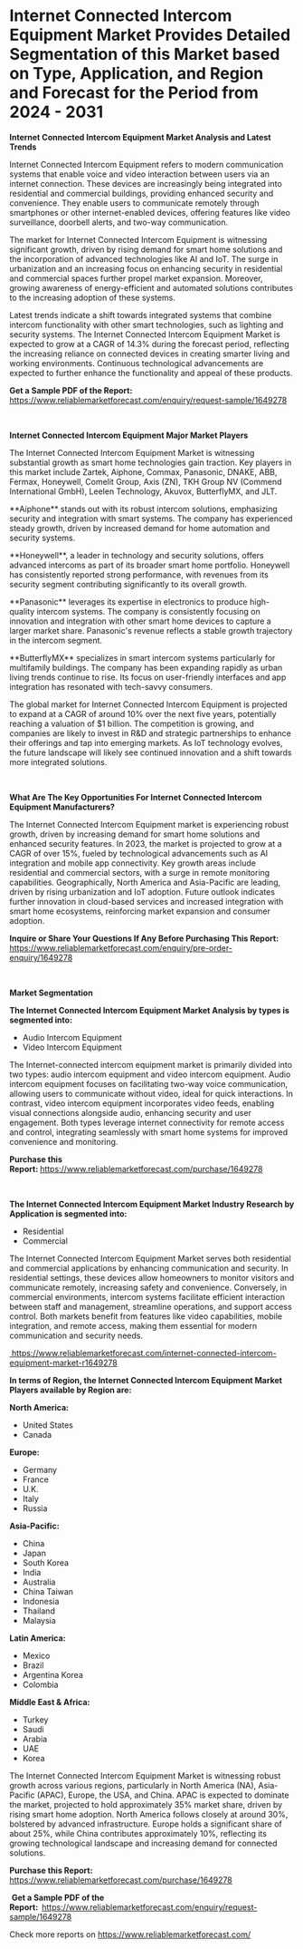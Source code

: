 <p><h1>Internet Connected Intercom Equipment Market Provides Detailed Segmentation of this Market based on Type, Application, and Region and Forecast for the Period from 2024 - 2031</h1></p><p><strong>Internet Connected Intercom Equipment Market Analysis and Latest Trends</strong></p>
<p><p>Internet Connected Intercom Equipment refers to modern communication systems that enable voice and video interaction between users via an internet connection. These devices are increasingly being integrated into residential and commercial buildings, providing enhanced security and convenience. They enable users to communicate remotely through smartphones or other internet-enabled devices, offering features like video surveillance, doorbell alerts, and two-way communication.</p><p>The market for Internet Connected Intercom Equipment is witnessing significant growth, driven by rising demand for smart home solutions and the incorporation of advanced technologies like AI and IoT. The surge in urbanization and an increasing focus on enhancing security in residential and commercial spaces further propel market expansion. Moreover, growing awareness of energy-efficient and automated solutions contributes to the increasing adoption of these systems.</p><p>Latest trends indicate a shift towards integrated systems that combine intercom functionality with other smart technologies, such as lighting and security systems. The Internet Connected Intercom Equipment Market is expected to grow at a CAGR of 14.3% during the forecast period, reflecting the increasing reliance on connected devices in creating smarter living and working environments. Continuous technological advancements are expected to further enhance the functionality and appeal of these products.</p></p>
<p><strong>Get a Sample PDF of the Report:&nbsp;</strong> <a href="https://www.reliablemarketforecast.com/enquiry/request-sample/1649278?utm_campaign=1743&utm_medium=2&utm_source=Github&utm_content=ia&utm_term=29122024&utm_id=internet-connected-intercom-equipment">https://www.reliablemarketforecast.com/enquiry/request-sample/1649278</a></p>
<p>&nbsp;</p>
<p><strong>Internet Connected Intercom Equipment Major Market Players</strong></p>
<p><p>The Internet Connected Intercom Equipment Market is witnessing substantial growth as smart home technologies gain traction. Key players in this market include Zartek, Aiphone, Commax, Panasonic, DNAKE, ABB, Fermax, Honeywell, Comelit Group, Axis (ZN), TKH Group NV (Commend International GmbH), Leelen Technology, Akuvox, ButterflyMX, and JLT.</p><p>**Aiphone** stands out with its robust intercom solutions, emphasizing security and integration with smart systems. The company has experienced steady growth, driven by increased demand for home automation and security systems.</p><p>**Honeywell**, a leader in technology and security solutions, offers advanced intercoms as part of its broader smart home portfolio. Honeywell has consistently reported strong performance, with revenues from its security segment contributing significantly to its overall growth.</p><p>**Panasonic** leverages its expertise in electronics to produce high-quality intercom systems. The company is consistently focusing on innovation and integration with other smart home devices to capture a larger market share. Panasonic's revenue reflects a stable growth trajectory in the intercom segment.</p><p>**ButterflyMX** specializes in smart intercom systems particularly for multifamily buildings. The company has been expanding rapidly as urban living trends continue to rise. Its focus on user-friendly interfaces and app integration has resonated with tech-savvy consumers.</p><p>The global market for Internet Connected Intercom Equipment is projected to expand at a CAGR of around 10% over the next five years, potentially reaching a valuation of $1 billion. The competition is growing, and companies are likely to invest in R&D and strategic partnerships to enhance their offerings and tap into emerging markets. As IoT technology evolves, the future landscape will likely see continued innovation and a shift towards more integrated solutions.</p></p>
<p>&nbsp;</p>
<p><strong>What Are The Key Opportunities For Internet Connected Intercom Equipment Manufacturers?</strong></p>
<p><p>The Internet Connected Intercom Equipment market is experiencing robust growth, driven by increasing demand for smart home solutions and enhanced security features. In 2023, the market is projected to grow at a CAGR of over 15%, fueled by technological advancements such as AI integration and mobile app connectivity. Key growth areas include residential and commercial sectors, with a surge in remote monitoring capabilities. Geographically, North America and Asia-Pacific are leading, driven by rising urbanization and IoT adoption. Future outlook indicates further innovation in cloud-based services and increased integration with smart home ecosystems, reinforcing market expansion and consumer adoption.</p></p>
<p><strong>Inquire or Share Your Questions If Any Before Purchasing This Report:</strong> <a href="https://www.reliablemarketforecast.com/enquiry/pre-order-enquiry/1649278?utm_campaign=1743&utm_medium=2&utm_source=Github&utm_content=ia&utm_term=29122024&utm_id=internet-connected-intercom-equipment">https://www.reliablemarketforecast.com/enquiry/pre-order-enquiry/1649278</a></p>
<p>&nbsp;</p>
<p><strong>Market Segmentation</strong></p>
<p><strong>The Internet Connected Intercom Equipment Market Analysis by types is segmented into:</strong></p>
<p><ul><li>Audio Intercom Equipment</li><li>Video Intercom Equipment</li></ul></p>
<p><p>The Internet-connected intercom equipment market is primarily divided into two types: audio intercom equipment and video intercom equipment. Audio intercom equipment focuses on facilitating two-way voice communication, allowing users to communicate without video, ideal for quick interactions. In contrast, video intercom equipment incorporates video feeds, enabling visual connections alongside audio, enhancing security and user engagement. Both types leverage internet connectivity for remote access and control, integrating seamlessly with smart home systems for improved convenience and monitoring.</p></p>
<p><strong>Purchase this Report:&nbsp;</strong><a href="https://www.reliablemarketforecast.com/purchase/1649278?utm_campaign=1743&utm_medium=2&utm_source=Github&utm_content=ia&utm_term=29122024&utm_id=internet-connected-intercom-equipment">https://www.reliablemarketforecast.com/purchase/1649278</a></p>
<p>&nbsp;</p>
<p><strong>The Internet Connected Intercom Equipment Market Industry Research by Application is segmented into:</strong></p>
<p><ul><li>Residential</li><li>Commercial</li></ul></p>
<p><p>The Internet Connected Intercom Equipment Market serves both residential and commercial applications by enhancing communication and security. In residential settings, these devices allow homeowners to monitor visitors and communicate remotely, increasing safety and convenience. Conversely, in commercial environments, intercom systems facilitate efficient interaction between staff and management, streamline operations, and support access control. Both markets benefit from features like video capabilities, mobile integration, and remote access, making them essential for modern communication and security needs.</p></p>
<p><a href="https://www.reliablemarketforecast.com/internet-connected-intercom-equipment-market-r1649278?utm_campaign=1743&utm_medium=2&utm_source=Github&utm_content=ia&utm_term=29122024&utm_id=internet-connected-intercom-equipment">&nbsp;https://www.reliablemarketforecast.com/internet-connected-intercom-equipment-market-r1649278</a></p>
<p><strong>In terms of Region, the Internet Connected Intercom Equipment Market Players available by Region are:</strong></p>
<p>
    <p> <strong> North America: </strong>
        <ul>
            <li>United States</li>
            <li>Canada</li>
        </ul>
        </p> 
    <p> <strong> Europe: </strong>
        <ul>
            <li>Germany</li>
            <li>France</li>
            <li>U.K.</li>
            <li>Italy</li>
            <li>Russia</li>
        </ul>
        </p> 
    <p> <strong> Asia-Pacific: </strong>
        <ul>
            <li>China</li>
            <li>Japan</li>
            <li>South Korea</li>
            <li>India</li>
            <li>Australia</li>
            <li>China Taiwan</li>
            <li>Indonesia</li>
            <li>Thailand</li>
            <li>Malaysia</li>
        </ul>
        </p> 
    <p> <strong> Latin America: </strong>
        <ul>
            <li>Mexico</li>
            <li>Brazil</li>
            <li>Argentina Korea</li>
            <li>Colombia</li>
        </ul>
        </p> 
    <p> <strong> Middle East & Africa: </strong>
        <ul>
            <li>Turkey</li>
            <li>Saudi</li>
            <li>Arabia</li>
            <li>UAE</li>
            <li>Korea</li>
        </ul>
    </p>
    </p>
<p><p>The Internet Connected Intercom Equipment Market is witnessing robust growth across various regions, particularly in North America (NA), Asia-Pacific (APAC), Europe, the USA, and China. APAC is expected to dominate the market, projected to hold approximately 35% market share, driven by rising smart home adoption. North America follows closely at around 30%, bolstered by advanced infrastructure. Europe holds a significant share of about 25%, while China contributes approximately 10%, reflecting its growing technological landscape and increasing demand for connected solutions.</p></p>
<p><strong>Purchase this Report: </strong><a href="https://www.reliablemarketforecast.com/purchase/1649278?utm_campaign=1743&utm_medium=2&utm_source=Github&utm_content=ia&utm_term=29122024&utm_id=internet-connected-intercom-equipment">https://www.reliablemarketforecast.com/purchase/1649278</a></p>
<p>&nbsp;<strong>Get a Sample PDF of the Report:&nbsp;&nbsp;</strong><a href="https://www.reliablemarketforecast.com/enquiry/request-sample/1649278?utm_campaign=1743&utm_medium=2&utm_source=Github&utm_content=ia&utm_term=29122024&utm_id=internet-connected-intercom-equipment">https://www.reliablemarketforecast.com/enquiry/request-sample/1649278</a></p>
<p><strong></strong></p>
<p>Check more reports on <a href="https://www.reliablemarketforecast.com/?utm_campaign=1743&utm_medium=2&utm_source=Github&utm_content=ia&utm_term=29122024&utm_id=internet-connected-intercom-equipment">https://www.reliablemarketforecast.com/</a></p>